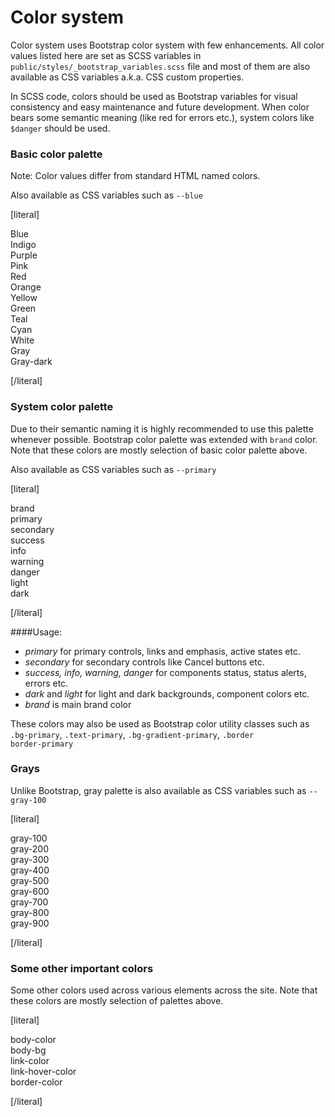 Color system
============

Color system uses Bootstrap color system with few enhancements. All color values listed here are set as SCSS variables in <code>public/styles/_bootstrap_variables.scss</code> file and most of them are also available as CSS variables a.k.a. CSS custom properties.

In SCSS code, colors should be used as Bootstrap variables for visual consistency and easy maintenance and future development. When color bears some semantic meaning (like red for errors etc.), system colors like <code>$danger</code> should be used. 

### Basic color palette
		
Note: Color values differ from standard HTML named colors.

Also available as CSS variables such as <code>--blue</code>

[literal]

<div class="styleguide-color-swatches">
	<div class="color-swatch">
		<div class="color-swatch__patch" style="background-color: var(--blue);"></div>
		<div class="color-swatch__text">
			<div class="color-swatch__name">Blue</div>
			<div class="color-swatch__value"></div>
		</div>
	</div>
	<div class="color-swatch">
		<div class="color-swatch__patch" style="background-color: var(--indigo);"></div>
		<div class="color-swatch__text">
			<div class="color-swatch__name">Indigo</div>
			<div class="color-swatch__value"></div>
		</div>
	</div>
	<div class="color-swatch">
		<div class="color-swatch__patch" style="background-color: var(--purple);"></div>
		<div class="color-swatch__text">
			<div class="color-swatch__name">Purple</div>
			<div class="color-swatch__value"></div>
		</div>
	</div>
	<div class="color-swatch">
		<div class="color-swatch__patch" style="background-color: var(--pink);"></div>
		<div class="color-swatch__text">
			<div class="color-swatch__name">Pink</div>
			<div class="color-swatch__value"></div>
		</div>
	</div>
	<div class="color-swatch">
		<div class="color-swatch__patch" style="background-color: var(--red);"></div>
		<div class="color-swatch__text">
			<div class="color-swatch__name">Red</div>
			<div class="color-swatch__value"></div>
		</div>
	</div>
	<div class="color-swatch">
		<div class="color-swatch__patch" style="background-color: var(--orange);"></div>
		<div class="color-swatch__text">
			<div class="color-swatch__name">Orange</div>
			<div class="color-swatch__value"></div>
		</div>
	</div>
	<div class="color-swatch">
		<div class="color-swatch__patch" style="background-color: var(--yellow);"></div>
		<div class="color-swatch__text">
			<div class="color-swatch__name">Yellow</div>
			<div class="color-swatch__value"></div>
		</div>
	</div>
	<div class="color-swatch">
		<div class="color-swatch__patch" style="background-color: var(--green);"></div>
		<div class="color-swatch__text">
			<div class="color-swatch__name">Green</div>
			<div class="color-swatch__value"></div>
		</div>
	</div>
	<div class="color-swatch">
		<div class="color-swatch__patch" style="background-color: var(--teal);"></div>
		<div class="color-swatch__text">
			<div class="color-swatch__name">Teal</div>
			<div class="color-swatch__value"></div>
		</div>
	</div>
	<div class="color-swatch">
		<div class="color-swatch__patch" style="background-color: var(--cyan);"></div>
		<div class="color-swatch__text">
			<div class="color-swatch__name">Cyan</div>
			<div class="color-swatch__value"></div>
		</div>
	</div>
	<div class="color-swatch">
		<div class="color-swatch__patch" style="background-color: var(--white);"></div>
		<div class="color-swatch__text">
			<div class="color-swatch__name">White</div>
			<div class="color-swatch__value"></div>
		</div>
	</div>
	<div class="color-swatch">
		<div class="color-swatch__patch" style="background-color: var(--gray);"></div>
		<div class="color-swatch__text">
			<div class="color-swatch__name">Gray</div>
			<div class="color-swatch__value"></div>
		</div>
	</div>
	<div class="color-swatch">
		<div class="color-swatch__patch" style="background-color: var(--gray-dark);"></div>
		<div class="color-swatch__text">
			<div class="color-swatch__name">Gray-dark</div>
			<div class="color-swatch__value"></div>
		</div>
	</div>
</div>

[/literal]

### System color palette

Due to their semantic naming it is highly recommended to use this palette whenever possible. Bootstrap color palette was extended with <code>brand</code> color. Note that these colors are mostly selection of basic color palette above.
		
Also available as CSS variables such as <code>--primary</code>

[literal]

<div class="styleguide-color-swatches">
	<div class="color-swatch">
		<div class="color-swatch__patch" style="background-color: var(--brand);"></div>
		<div class="color-swatch__text">
			<div class="color-swatch__name">brand</div>
			<div class="color-swatch__value"></div>
		</div>
	</div>
	<div class="color-swatch">
		<div class="color-swatch__patch" style="background-color: var(--primary);"></div>
		<div class="color-swatch__text">
			<div class="color-swatch__name">primary</div>
			<div class="color-swatch__value"></div>
		</div>
	</div>
	<div class="color-swatch">
		<div class="color-swatch__patch" style="background-color: var(--secondary);"></div>
		<div class="color-swatch__text">
			<div class="color-swatch__name">secondary</div>
			<div class="color-swatch__value"></div>
		</div>
	</div>
	<div class="color-swatch">
		<div class="color-swatch__patch" style="background-color: var(--success);"></div>
		<div class="color-swatch__text">
			<div class="color-swatch__name">success</div>
			<div class="color-swatch__value"></div>
		</div>
	</div>
	<div class="color-swatch">
		<div class="color-swatch__patch" style="background-color: var(--info);"></div>
		<div class="color-swatch__text">
			<div class="color-swatch__name">info</div>
			<div class="color-swatch__value"></div>
		</div>
	</div>
	<div class="color-swatch">
		<div class="color-swatch__patch" style="background-color: var(--warning);"></div>
		<div class="color-swatch__text">
			<div class="color-swatch__name">warning</div>
			<div class="color-swatch__value"></div>
		</div>
	</div>
	<div class="color-swatch">
		<div class="color-swatch__patch" style="background-color: var(--danger);"></div>
		<div class="color-swatch__text">
			<div class="color-swatch__name">danger</div>
			<div class="color-swatch__value"></div>
		</div>
	</div>
	<div class="color-swatch">
		<div class="color-swatch__patch" style="background-color: var(--light);"></div>
		<div class="color-swatch__text">
			<div class="color-swatch__name">light</div>
			<div class="color-swatch__value"></div>
		</div>
	</div>
	<div class="color-swatch">
		<div class="color-swatch__patch" style="background-color: var(--dark);"></div>
		<div class="color-swatch__text">
			<div class="color-swatch__name">dark</div>
			<div class="color-swatch__value"></div>
		</div>
	</div>
</div>

[/literal]

####Usage:
- *primary* for primary controls, links and emphasis, active states etc.
- *secondary* for secondary controls like Cancel buttons etc.
- *success, info, warning, danger* for components status, status alerts, errors etc.
- *dark* and *light* for light and dark backgrounds, component colors etc.
- *brand* is main brand color



These colors may also be used as Bootstrap color utility classes such as <code>.bg-primary</code>, <code>.text-primary</code>, <code>.bg-gradient-primary</code>, <code>.border border-primary</code>
		
### Grays

Unlike Bootstrap, gray palette is also available as CSS variables such as <code>--gray-100</code>

[literal]
		
<div class="styleguide-color-swatches">
	<div class="color-swatch">
		<div class="color-swatch__patch" style="background-color: var(--gray-100);"></div>
		<div class="color-swatch__text">
			<div class="color-swatch__name">gray-100</div>
			<div class="color-swatch__value"></div>
		</div>
	</div>
	<div class="color-swatch">
		<div class="color-swatch__patch" style="background-color: var(--gray-200);"></div>
		<div class="color-swatch__text">
			<div class="color-swatch__name">gray-200</div>
			<div class="color-swatch__value"></div>
		</div>
	</div>
	<div class="color-swatch">
		<div class="color-swatch__patch" style="background-color: var(--gray-300);"></div>
		<div class="color-swatch__text">
			<div class="color-swatch__name">gray-300</div>
			<div class="color-swatch__value"></div>
		</div>
	</div>
	<div class="color-swatch">
		<div class="color-swatch__patch" style="background-color: var(--gray-400);"></div>
		<div class="color-swatch__text">
			<div class="color-swatch__name">gray-400</div>
			<div class="color-swatch__value"></div>
		</div>
	</div>
	<div class="color-swatch">
		<div class="color-swatch__patch" style="background-color: var(--gray-500);"></div>
		<div class="color-swatch__text">
			<div class="color-swatch__name">gray-500</div>
			<div class="color-swatch__value"></div>
		</div>
	</div>
	<div class="color-swatch">
		<div class="color-swatch__patch" style="background-color: var(--gray-600);"></div>
		<div class="color-swatch__text">
			<div class="color-swatch__name">gray-600</div>
			<div class="color-swatch__value"></div>
		</div>
	</div>
	<div class="color-swatch">
		<div class="color-swatch__patch" style="background-color: var(--gray-700);"></div>
		<div class="color-swatch__text">
			<div class="color-swatch__name">gray-700</div>
			<div class="color-swatch__value"></div>
		</div>
	</div>
	<div class="color-swatch">
		<div class="color-swatch__patch" style="background-color: var(--gray-800);"></div>
		<div class="color-swatch__text">
			<div class="color-swatch__name">gray-800</div>
			<div class="color-swatch__value"></div>
		</div>
	</div>
	<div class="color-swatch">
		<div class="color-swatch__patch" style="background-color: var(--gray-900);"></div>
		<div class="color-swatch__text">
			<div class="color-swatch__name">gray-900</div>
			<div class="color-swatch__value"></div>
		</div>
	</div>
</div>

[/literal]

### Some other important colors

Some other colors used across various elements across the site. Note that these colors are mostly selection of palettes above.

[literal]
		
<div class="styleguide-color-swatches">
	<div class="color-swatch">
		<div class="color-swatch__patch" style="background-color: var(--body-color);"></div>
		<div class="color-swatch__text">
			<div class="color-swatch__name">body-color</div>
			<div class="color-swatch__value"></div>
		</div>
	</div>
	<div class="color-swatch">
		<div class="color-swatch__patch" style="background-color: var(--body-bg);"></div>
		<div class="color-swatch__text">
			<div class="color-swatch__name">body-bg</div>
			<div class="color-swatch__value"></div>
		</div>
	</div>
	<div class="color-swatch">
		<div class="color-swatch__patch" style="background-color: var(--link-color);"></div>
		<div class="color-swatch__text">
			<div class="color-swatch__name">link-color</div>
			<div class="color-swatch__value"></div>
		</div>
	</div>
	<div class="color-swatch">
		<div class="color-swatch__patch" style="background-color: var(--link-hover-color);"></div>
		<div class="color-swatch__text">
			<div class="color-swatch__name">link-hover-color</div>
			<div class="color-swatch__value"></div>
		</div>
	</div>
	<div class="color-swatch">
		<div class="color-swatch__patch" style="background-color: var(--border-color);"></div>
		<div class="color-swatch__text">
			<div class="color-swatch__name">border-color</div>
			<div class="color-swatch__value"></div>
		</div>
	</div>

</div>

[/literal]